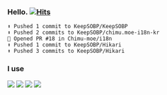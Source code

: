 ### Hello. [![Hits](https://hits.seeyoufarm.com/api/count/incr/badge.svg?url=https%3A%2F%2Fgithub.com%2FKeepSOBP&count_bg=%2379C83D&title_bg=%23555555&icon=&icon_color=%23E7E7E7&title=hits&edge_flat=false)](https://hits.seeyoufarm.com)

```
⬆️ Pushed 1 commit to KeepSOBP/KeepSOBP
⬆️ Pushed 2 commits to KeepSOBP/chimu.moe-i18n-kr
💪 Opened PR #18 in Chimu-moe/i18n
⬆️ Pushed 1 commit to KeepSOBP/Hikari
⬆️ Pushed 3 commits to KeepSOBP/Hikari
```

### I use
![](https://img.shields.io/badge/Javascript-F7DF1E?style=flat-square&logo=Javascript&logoColor=black)
![](https://img.shields.io/badge/Go-00ADD8?style=flat-square&logo=Go&logoColor=white)
![](https://img.shields.io/badge/Visual%20Studio%20Code-007ACC?style=flat-square&logo=Visual%20Studio%20Code&logoColor=white)
![](https://img.shields.io/badge/GitKraken-179287?style=flat-square&logo=GitKraken&logoColor=white)

